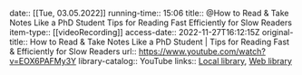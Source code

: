 date:: [[Tue, 03.05.2022]]
running-time:: 15:06
title:: @How to Read & Take Notes Like a PhD Student Tips for Reading Fast Efficiently for Slow Readers
item-type:: [[videoRecording]]
access-date:: 2022-11-27T16:12:15Z
original-title:: How to Read & Take Notes Like a PhD Student | Tips for Reading Fast & Efficiently for Slow Readers
url:: https://www.youtube.com/watch?v=EOX6PAFMy3Y
library-catalog:: YouTube
links:: [Local library](zotero://select/library/items/RTRINGDT), [Web library](https://www.zotero.org/users/6520516/items/RTRINGDT)

